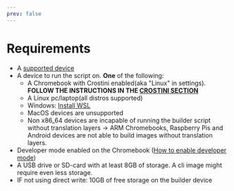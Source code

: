 ```yaml
---
prev: false
---
```


# Requirements

* A [supported device](/docs/extra/supported-devices "Eupnea - Supported devices")
* A device to run the script on. **One** of the following:
    * A Chromebook with Crostini enabled(aka "Linux" in settings). **FOLLOW THE INSTRUCTIONS IN
      THE [CROSTINI SECTION](/docs/extra/crostini "Eupnea - Crostini instructions")**
    * A Linux pc/laptop(all distros supported)
    * Windows: [Install WSL](https://ubuntu.com/tutorials/install-ubuntu-on-wsl2-on-windows-11-with-gui-support#1-overview)
    * MacOS devices are unsupported
    * Non x86_64 devices are incapable of running the builder script without translation layers -> ARM Chromebooks,
      Raspberry Pis and Android devices are not able to build images without translation layers.
* Developer mode enabled on the
  Chromebook ([How to enable developer mode](https://www.androidauthority.com/how-to-enable-developer-mode-on-a-chromebook-906688/))
* A USB drive or SD-card with at least 8GB of storage. A cli image might require even less storage.
* IF not using direct write: 10GB of free storage on the builder device

